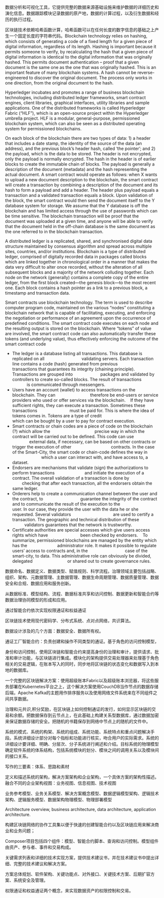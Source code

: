 数据分析和可视化工具，它提供完整的数据来源基础设施来维护数据的详细历史和演化信息。数据跟踪模块记录数据的原产地，数据的计算过程，以及衍生数据和经历的执行过程。

区块链技术依赖哈希函数计算，哈希函数可以在任何长度的数字信息的基础之上产生一个固定长度的字符串代码。Blockchain technology relies on hashing,
which consists of generating a code of a fixed
length for a given piece of digital information,
regardless of its length. Hashing is important
because it permits someone to verify, by
recalculating the hash that a given piece of
digital information is identical to the digital
information that was originally hashed. This
permits document authentication – proof
that a given document is the same one as the
one that was originally hashed. This is an
important feature of many blockchain systems.
A hash cannot be reverse-engineered to
discover the original document. The process
only works in one direction, from the original
document to the hash. 

Hyperledger incubates and promotes a
range of business blockchain technologies,
including distributed ledger frameworks,
smart contract engines, client libraries,
graphical interfaces, utility libraries and
sample applications. One of the distributed
frameworks is called Hyperledger Fabric
(“HLF”), which is an open-source project
within the Hyperledger umbrella project. HLF
is a modular, general-purpose, permissioned
blockchain system, which can also be seen as a
distributed operating system for permissioned
blockchains. 


On each block of the blockchain there are
two types of data: 1) a header that includes a
date stamp, the identity of the source of the
data (an address), and the previous block’s
header hash, called ‘the pointer’; and 2) the
payload, which is the data to be stored.
The header is not encrypted, only the payload
is normally encrypted. The hash in the header
is of earlier blocks to create the immutable
chain of blocks. The payload is generally a
description of the document (metadata) and
the hash representing the actual document.
A smart contract would operate as follows: when
X wants to upload a new document description
to the blockchain, the smart contract will create
a transaction by combining a description of the
document and its hash to form a payload and
add a header. The header plus payload equals a
transaction and a validated transaction equals
a block. Upon validation of the block, the smart
contract would then send the document itself to
the Y database system for storage. We assume
that the Y database is off the blockchain and
has limited access through the use of passwords
which can be time sensitive. The blockchain
transaction will be proof that the document
was uploaded at a given time, and anyone will
be able to verify that the document held in the
off-chain database is the same document as the
one referred to in the blockchain transaction.

A distributed ledger is a replicated, shared,
and synchronised digital data structure
maintained by consensus algorithm and
spread across multiple sites, countries,
and/or institutions.
Blockchain is a type of distributed ledger,
comprised of digitally recorded data in
packages called blocks which are linked
together in chronological order in a manner
that makes the data very difficult to alter
once recorded, without the alteration of all
subsequent blocks and a majority of the
network colluding together.
Each node on the network (generally)
contains a complete copy of the entire ledger,
from the first block created—the genesis
block—to the most recent one. Each block
contains a hash pointer as a link to a previous
block, a timestamp and transaction data.

Smart contracts use blockchain
technology. The term is used to describe
computer program code, maintained
on the various “nodes” constituting a
blockchain network that is capable of
facilitating, executing, and enforcing
the negotiation or performance of an
agreement upon the occurrence of predefined conditions.
The smart contract code executes on each
node and the resulting output is stored on
the blockchain. Where “tokens” of value
are involved, the smart contract code can
also automatically transfer these tokens
(and underlying value), thus effectively
enforcing the outcome of the smart
contract code


- The ledger is a database listing all transactions. This database is replicated on all                              
validating servers. Each transaction line contains a code (hash) generated from previous                        
transactions that guarantees its integrity (chaining principle). Transactions are grouped into                      
packages and validated by controllers to create so-called blocks. The result of transactions                          
is communicated through messengers. 
 
- Users have an account (wallet) to access transactions on the blockchain. They can                            
therefore be end-users or service providers who used or offer services via the blockchain. 
 
If they have sufficient rights, they can execute a transaction. Sometimes these transactions                          
must be paid for. This is where the idea of tokens comes in. Tokens are a type of credit                                      
which can be bought by a user to pay for contract execution. 
 
- Smart contracts or chain codes are a piece of code on the blockchain (?) which allow the                                    
precise way in which the contract will be carried out to be defined. This code can use                                  
external data, if necessary, can be based on other contracts or trigger the execution of other                                
contracts. In the case of the Smart-City, the smart code or chain-code defines the way in                                
which a user can interact with, and have access to, a dataset. 
 
- Endorsers are mechanisms that validate (sign) the authorizations to perform transactions                        
and initiate the execution of a contract. The overall validation of a transaction is done by                                
checking that after each transaction, all the endorsers obtain the same ledger. 
 
- Orderers help to create a communication channel between the user and the contract, to                              
guarantee the integrity of the contract and to communicate the result of the execution to the                                
user. In our case, they provide the user with the data he or she requested. Several validators                                  
are used to certify a transaction. The geographic and technical distribution of these                          
validators guarantees that the network is trustworthy. 
 
- Certificate authorities are special accesses which give users access rights which have                          
been checked by endorsers. 
 
To summarize, permissioned blockchains are managed by the entity which has the                        
administrator role. It makes it possible to regulate users’ access to contracts and, in the                              
case of the smart-city, to data. This administrative role can obviously be divided, delegated                            
or shared out to create governance rules.


数据命名、数据定义、数据类型、赋值规则、科学流程。治理领域主要包括战略、组织、架构、元数据管理、主数据管理、数据生命周期管理、数据质量管理、数据安全和合规、数据应用和服务创新。

从数据标准、模型结构、流程、数据标准共享和访问控制、数据更新和智能合约等数据治理协同模型的形成和应用。

通过智能合约依次实现权限通证和权益通证

区块链技术使用现代密码学、分布式系统、点对点网络，共识算法。

数据设计涉及的几个方面：数据安全、数据所有权。

通证工厂智能合约：负责创建和操作不同类型的通证。基于角色的访问控制模型，

身份和访问控制，使用区块链和智能合约来提高身份的治理和审计，提供请求、批准和审计功能，与区块链进行集成。模块化的架构提供交易处理器来处理基于角色相关的交易逻辑，在账本写入的同时，同步地将区块链的状态变化和数据写入到本地的数据库。

一个完整的区块链解决方案：使用超级账本Fabric以及超级账本浏览器，将这些服务部署在Kubernetes平台之上，这个解决方案使用CouchDB当作节点的数据存储后端，Apache Kafka的主题用作排序服务以及使用网络文件系统来在不同组件之间共享数据。

治理和元共识,积分奖励，在区块链上如何控制通证的发行，如何显示区块链的交易和余额。把数据保存到云节点上，在此基础上构建关系型数据库，通过数据加密来保证数据存储的安全。把随机的书籍保存到网络中节点上的随机的文件中。

系统的模式、系统的构架、系统的组成、系统功能、系统特点和重点问题解决手段。系统详细设计部分对每个指标和功能进行核实，吻合用户的实际需求。系统的详细设计要详细、明确、分层次、分子系统进行阐述和介绍。目标系统的物理模型确定软件系统的体系结构，包括系统模块的划分、模块之间的调用关系以及模块间的接口关系。

写作的三要素：体系、思路和素材

定义和描述系统的架构，解决方案架构和企业架构，一个具体方案的架构性描述。融合不同的企业架构视图：业务视图、信息视图、技术视图

业务参考模型、业务关系模型、解决方案概念模型、数据逻辑模型架构、逻辑技术架构、逻辑服务模型、数据架构物理模型、物理部署模型

Architecture overview, business architecture, data architecture, application architecture.

构建区块链网络的协作工具集以便于快速的创建智能合约以及区块链应用来解决商业和业务问题；

Composer项目包括四个组件：模型、智能合约脚本、查询和访问控制。模型组件由资产、参与者、事件和交易构成。

关键需求列表和详细的技术实现方案，提供技术建议书，并在技术建议书中提出详细、完整的技术建议和解决方案。

方案总体规划、软件架构、关键功能点、对外接口、关键技术方案、后期扩容方案、系统安全及管理。

权限通证和权益通证两个概念，来实现数据资产的权限控制和交易。

